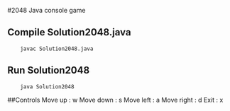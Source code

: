 #2048 Java console game

## Compile Solution2048.java 
		javac Solution2048.java

## Run Solution2048
		java Solution2048

##Controls
		Move up    : w
		Move down  : s
		Move left  : a
		Move right : d
		Exit       : x
		
			
			